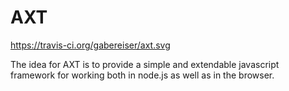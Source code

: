 # AXT #
https://travis-ci.org/gabereiser/axt.svg

The idea for AXT is to provide a simple and extendable javascript framework for working both in node.js as well as in the browser.

